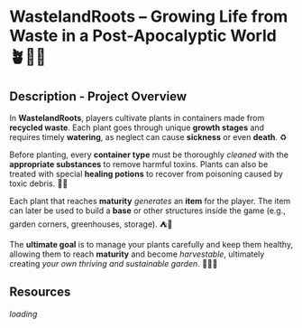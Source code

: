 # WastelandRoots – Growing Life from Waste in a Post-Apocalyptic World 🪴💚🪏

## Description - Project Overview

In **WastelandRoots**, players cultivate plants in containers made from **recycled waste**. Each plant goes through unique **growth stages** and requires timely **watering**, as neglect can cause **sickness** or even **death**. ♻

Before planting, every **container type** must be thoroughly *cleaned* with the **appropriate substances** to remove harmful toxins. Plants can also be treated with special **healing potions** to recover from poisoning caused by toxic debris. 🚿🌱️

Each plant that reaches **maturity** *generates* an **item** for the player. The item can later be used to build a **base** or other structures inside the game (e.g., garden corners, greenhouses, storage). ⛺️🧰

The **ultimate goal** is to manage your plants carefully and keep them healthy, allowing them to reach **maturity** and become *harvestable*, ultimately creating *your own thriving and sustainable garden*. 🏡👩‍🌾

## Resources
 *loading*
